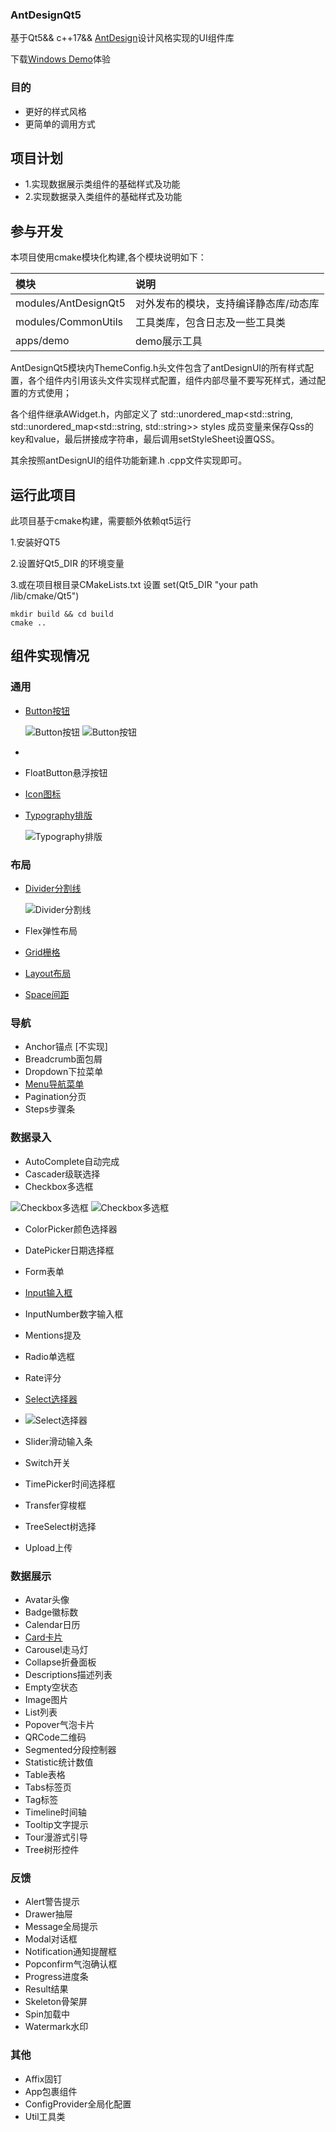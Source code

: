 ### AntDesignQt5

基于Qt5&& c++17&& [AntDesign](https://ant.design/index-cn)设计风格实现的UI组件库

下载[Windows Demo](https://antdesignqt5.wealook.com/disk-files/release/antdesignqt5-demo-alpha-20240816.zip)体验

### 目的

* 更好的样式风格
* 更简单的调用方式

## 项目计划

* 1.实现数据展示类组件的基础样式及功能
* 2.实现数据录入类组件的基础样式及功能

## 参与开发

本项目使用cmake模块化构建,各个模块说明如下：

| 模块                   | 说明                  |  
|:---------------------|:--------------------|  
| modules/AntDesignQt5 | 对外发布的模块，支持编译静态库/动态库 |   
| modules/CommonUtils  | 工具类库，包含日志及一些工具类     |    
| apps/demo            | demo展示工具            | 

AntDesignQt5模块内ThemeConfig.h头文件包含了antDesignUI的所有样式配置，各个组件内引用该头文件实现样式配置，组件内部尽量不要写死样式，通过配置的方式使用；

各个组件继承AWidget.h，内部定义了 std::unordered_map<std::string, std::unordered_map<std::string, std::string>> styles
成员变量来保存Qss的key和value，最后拼接成字符串，最后调用setStyleSheet设置QSS。

其余按照antDesignUI的组件功能新建.h .cpp文件实现即可。

## 运行此项目

此项目基于cmake构建，需要额外依赖qt5运行

1.安装好QT5

2.设置好Qt5_DIR 的环境变量

3.或在项目根目录CMakeLists.txt 设置 set(Qt5_DIR "your path /lib/cmake/Qt5")

```shell
mkdir build && cd build
cmake ..
```

## 组件实现情况

### 通用

* [Button按钮](./docs/Button.md)

  ![Button按钮](./docs/button-01.png)
  ![Button按钮](./docs/button-02.png)

*
* FloatButton悬浮按钮
* [Icon图标]()
* [Typography排版]()

  ![Typography排版](./docs/typography-01.png)

### 布局

* [Divider分割线]()

  ![Divider分割线](./docs/divider-01.png)

* Flex弹性布局
* [Grid栅格]()
* [Layout布局]()
* [Space间距]()

### 导航

* Anchor锚点 [不实现]
* Breadcrumb面包屑
* Dropdown下拉菜单
* [Menu导航菜单]()
* Pagination分页
* Steps步骤条

### 数据录入

* AutoComplete自动完成
* Cascader级联选择
* Checkbox多选框

 ![Checkbox多选框](./docs/checkbox-001.png)
 ![Checkbox多选框](./docs/checkbox-002.png)

* ColorPicker颜色选择器
* DatePicker日期选择框
* Form表单
* [Input输入框]()
* InputNumber数字输入框
* Mentions提及
* Radio单选框
* Rate评分
* [Select选择器]()
* 
  ![Select选择器](./docs/select-001.png)

* Slider滑动输入条
* Switch开关
* TimePicker时间选择框
* Transfer穿梭框
* TreeSelect树选择
* Upload上传

### 数据展示

* Avatar头像
* Badge徽标数
* Calendar日历
* [Card卡片]()
* Carousel走马灯
* Collapse折叠面板
* Descriptions描述列表
* Empty空状态
* Image图片
* List列表
* Popover气泡卡片
* QRCode二维码
* Segmented分段控制器
* Statistic统计数值
* Table表格
* Tabs标签页
* Tag标签
* Timeline时间轴
* Tooltip文字提示
* Tour漫游式引导
* Tree树形控件

### 反馈

* Alert警告提示
* Drawer抽屉
* Message全局提示
* Modal对话框
* Notification通知提醒框
* Popconfirm气泡确认框
* Progress进度条
* Result结果
* Skeleton骨架屏
* Spin加载中
* Watermark水印

### 其他

* Affix固钉
* App包裹组件
* ConfigProvider全局化配置
* Util工具类